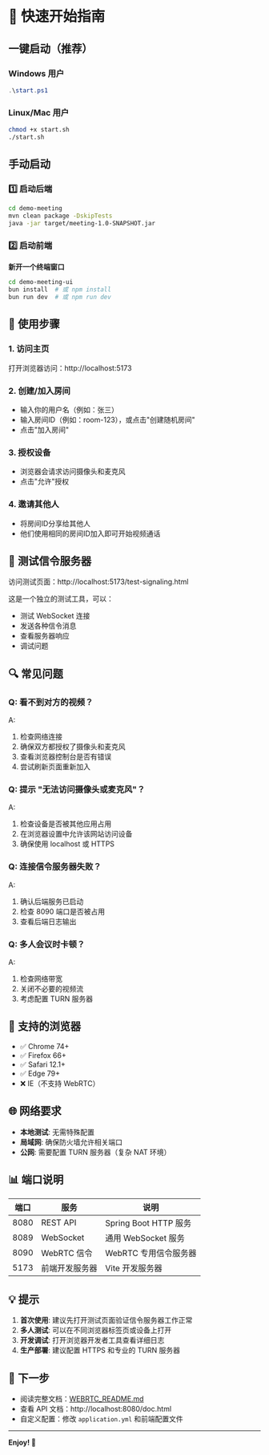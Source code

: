 # 🚀 快速开始指南

## 一键启动（推荐）

### Windows 用户
```powershell
.\start.ps1
```

### Linux/Mac 用户
```bash
chmod +x start.sh
./start.sh
```

## 手动启动

### 1️⃣ 启动后端

```bash
cd demo-meeting
mvn clean package -DskipTests
java -jar target/meeting-1.0-SNAPSHOT.jar
```

### 2️⃣ 启动前端

**新开一个终端窗口**

```bash
cd demo-meeting-ui
bun install  # 或 npm install
bun run dev  # 或 npm run dev
```

## 📝 使用步骤

### 1. 访问主页
打开浏览器访问：http://localhost:5173

### 2. 创建/加入房间
- 输入你的用户名（例如：张三）
- 输入房间ID（例如：room-123），或点击"创建随机房间"
- 点击"加入房间"

### 3. 授权设备
- 浏览器会请求访问摄像头和麦克风
- 点击"允许"授权

### 4. 邀请其他人
- 将房间ID分享给其他人
- 他们使用相同的房间ID加入即可开始视频通话

## 🧪 测试信令服务器

访问测试页面：http://localhost:5173/test-signaling.html

这是一个独立的测试工具，可以：
- 测试 WebSocket 连接
- 发送各种信令消息
- 查看服务器响应
- 调试问题

## 🔍 常见问题

### Q: 看不到对方的视频？
A: 
1. 检查网络连接
2. 确保双方都授权了摄像头和麦克风
3. 查看浏览器控制台是否有错误
4. 尝试刷新页面重新加入

### Q: 提示 "无法访问摄像头或麦克风"？
A:
1. 检查设备是否被其他应用占用
2. 在浏览器设置中允许该网站访问设备
3. 确保使用 localhost 或 HTTPS

### Q: 连接信令服务器失败？
A:
1. 确认后端服务已启动
2. 检查 8090 端口是否被占用
3. 查看后端日志输出

### Q: 多人会议时卡顿？
A:
1. 检查网络带宽
2. 关闭不必要的视频流
3. 考虑配置 TURN 服务器

## 📱 支持的浏览器

- ✅ Chrome 74+
- ✅ Firefox 66+
- ✅ Safari 12.1+
- ✅ Edge 79+
- ❌ IE（不支持 WebRTC）

## 🌐 网络要求

- **本地测试**: 无需特殊配置
- **局域网**: 确保防火墙允许相关端口
- **公网**: 需要配置 TURN 服务器（复杂 NAT 环境）

## 📊 端口说明

| 端口 | 服务 | 说明 |
|------|------|------|
| 8080 | REST API | Spring Boot HTTP 服务 |
| 8089 | WebSocket | 通用 WebSocket 服务 |
| 8090 | WebRTC 信令 | WebRTC 专用信令服务器 |
| 5173 | 前端开发服务器 | Vite 开发服务器 |

## 💡 提示

1. **首次使用**: 建议先打开测试页面验证信令服务器工作正常
2. **多人测试**: 可以在不同浏览器标签页或设备上打开
3. **开发调试**: 打开浏览器开发者工具查看详细日志
4. **生产部署**: 建议配置 HTTPS 和专业的 TURN 服务器

## 🎯 下一步

- 阅读完整文档：[WEBRTC_README.md](./WEBRTC_README.md)
- 查看 API 文档：http://localhost:8080/doc.html
- 自定义配置：修改 `application.yml` 和前端配置文件

---

**Enjoy! 🎉**
